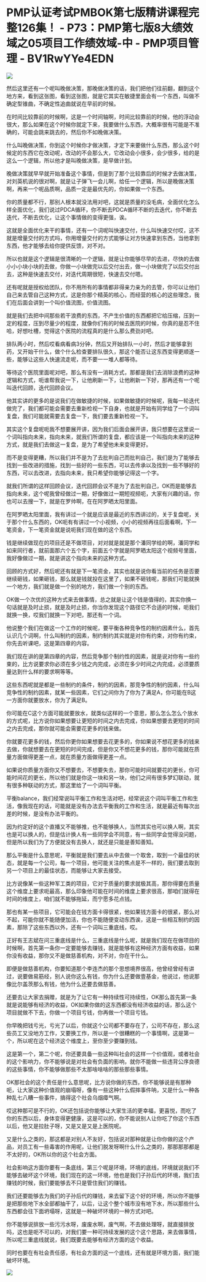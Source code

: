 # PMP认证考试PMBOK第七版精讲课程完整126集！ - P73：PMP第七版8大绩效域之05项目工作绩效域-中 - PMP项目管理 - BV1RwYYe4EDN

![](img/b00eb99373ee0ebe00a6162c8e012b86_0.png)

然后这里还有一个呢叫晚做决策，那晚做决策的话，我们把他们往前翻，翻到这个地方来，看到这张图，看到这张图，就是它其实在敏捷里面会有一个东西，叫做不确定型锥曲，不确定性追曲就说在早前的时候。

在时间比较靠前的时候啊，这是一个时间轴啊，时间比较靠前的时候，他的浮动会很大，那么如果在这个时候你就定下来，我要做什么东西，大概率很有可能是不准确的，可能会跳来跳去的，然后你不如晚做决策。

什么叫晚做决策，你到这个时候你才做决策，才定下来要做什么东西，那么这个时候定的东西它在改动呢，改动的不会那么大，它改动会小很多，会少很多，给的是这么一个逻辑，所以他才是叫晚做决策，是早做计划。

晚做决策就早早就开始准备这个事情，但是到了那个比较靠后的时候才去做决策，对刘英机说的很对啊，就是让子弹飞一会儿啊，给任一个逻辑，所以是晚做决策啊，再来一个呢品质啊，品质一定是最优先的，你如果做一个东西。

你的质量都不行，那别人根本就没法用对吧，这就是质量的没毛病，全面优化怎么样全面优化，我们说过PDCA循环，你不断去PDCA循环不断的去迭代，你不断去迭代，不断去优化，让这个事情做的变得更强，诶。

这就是全面优化来干的事情，还有一个词呢叫快速交付，什么叫快速交付哎，这不就是增量交付的方式吗，你用增量交付的方式能够让对方快速拿到东西，当他拿到东西，他才能够去给你提供反馈，对不对。

所以也就是这个逻辑是很清晰的一个逻辑，就是让你能够尽早的去进，尽快的去做小小小块小块的去做，你做一小块做完以后交付出去，做一小块做完了以后交付出去，这种是快速去交付，对迭代周期很短，快速去交付嗯。

还有呢就是授权给团队，你不用所有的事情都非得亲力亲为的去管，你可以让他们自己来去管自己这种方式，这是你那个精英的核心，而经营的核心的这些理念，我们在后面会讲到一个叫价值流图，价值流图。

就是我们去把中间那些若干浪费的东西，不产生价值的东西都把它给压缩，压到一定的程度，压到尽量少的程度，就像你们有的时候去医院的时候，你真的是忍不住哈，好想吐槽，觉得这个医院的流程真的是什么那么费劲对吧。

排队两小时，然后哎看病看病3分钟，然后又开始排队一小时，然后才能够拿到药，又开始干什么，做个什么检查要排队很久，那这个能否让这东西变得更顺遂一些，能够让这些人快速流走呢，而不要一一堆人都等待。

等待这个医院里面呢对吧，那么有没有一消耗方式，那都是我们去消除浪费的这种逻辑和方式，呃谁帮我说一下，让他刷新一下，让他刷新一下好，那再还有一个呢叫迭代回顾，迭代回顾会议。

他其实讲的更多的是说我们在做敏捷的时候，如果做敏捷的时候呢，我每一轮迭代做完了，我们都可能会需要去重新检视一下自身，也就是开始有同学给了一个词叫复盘，我们可能就需要去复盘一下，我们要去重新检视一下。

其实这个复盘呢呃我不想要展开讲，因为我们后面会展开讲，我只想要在这里说一个词叫指向未来，指向未来，就我们所谓的复盘，都应该是一个叫指向未来的这种方式，就是我们去做这一复盘，是为了希望他未来变得更好。

而不是变得更糟，所以我们并不是为了去批判自己而批判自己，我们是为了能够去找到一些改进的措施，找到一些好的一些东西，可以去传承以及找到一些不够好的东西，可以去改进，去指向未来，我只希望你能够记得这一个字。

就我们所谓的这样回顾会议，迭代回顾会议不是为了去批判自己，OK而是能够去指向未来，这个呢我曾经做过一期，好像做过一期短视频呃，大家有兴趣的话，你也可以去搜一下，就是在罗帅啊，在在阿罗晒太阳里面。

在阿罗晒太阳里面，我有讲过一个就是应该是最近的东西讲过的，关于复盘呢，关于那个什么东西的，OK呃有有讲过一个小视频，小小的视频再往后面看啊，下一笔资金，下一笔资金就是说呃我们现在做的这个东西。

钱是继续做现在的项目还是不做项目，对对就是就是那个潘同学给的啊，潘同学和如来同行者，就前面那六个五个字，前面五个字就是阿罗晒太阳这个视频号里面，我好像做过一期，就是讲这个指向未来的这种方式。

回顾的方式好，然后呢还有就是下一笔资金，其实也就是说你看当前的任务是否要继续砸钱，如果砸钱，那么就是钱就投在这里了，如果不砸钱呢，那我们可能就换一个地方，我们就是做一个别的地方，我们做一个别的东西。

OK做一个次优的这种方式来去做事情，总之就是让这个钱是值得的，其实你换一句话就是及时止损，就是及时止损，你当你发现这个路径它不合适的时候，呃我们就换一换，哎我们就换一下对吧，那还有一个词。

他说整个我们在做这一个工作的时候呢，要平衡各种竞争性的制约因素什么，首先认识几个词啊，什么叫制约的因素，制约制约其实就是对你有约束，对你有约束，你先去听课吧，这是第四章的内容。

我们现在讲的是第四章的内容，然后竞争那个制约性的因素，就是说对你有一些约束的，比方说要求你必须在多少钱之内完成，必须在多少时间之内完成，必须要质量达到什么样的要求啊等等。

这些东西呢就是都是一些制约的条件，制约的因素，那竞争性的制约因素，什么叫竞争性的制约因素，就某一些因素，它们之间你为了你为了满足A，你可能在B这一方面你就要放水，你为了满足B。

你可能在C这个方面可能就要放水，就类似这样的一个意思，那么怎么怎么个放水的方式呢，比方说你如果想要让更短的时间之内去完成，你如果想要去更短的时间之内去完成，那你就可能会需要花更多的钱来做。

你就要花更多的钱，然后你更你如果想要去花更多的，你如果说不想花更多的钱来去做，你就想要去在更短的时间完成，但是你又不想花更多的钱，那你可能就在质量方面做得更差一点，就在质量方面做得更差一点。

如果说你质量方面你又不想要去，不想要失去，那你可能时间就要花的更长，你可能时间花的更长，所以他们就是你这一块和另一块，他们之间有很多梦幻联动，就有很多种联动的方式，那这里给了一个词叫平衡。

平衡balance，我们经常说叫平衡工作和生活对吧，经常说这个词叫平衡工作和生活，像我现在的话，可能就是没有办法去平衡我的工作和生活，就是最近有每次出差的时候，是没有办法平衡的。

因为约定好的这个直播又不能够推，也不能够换人，当然其实也可以换人啊，其实也是可以换人的，但是估计换人有一些同学会不同意，有一些同学会觉得没问题，但是所以我们为了方便就没有去换人，就还是只能是善知善知。

那么平衡是什么意思呢，平衡就是我们要去从中去做一个取舍，取到一个最佳的状态，就是每一个公司，每一个项目，他可能关注的焦点是不一样的，我们要去取到另一个项目上的最佳状态，而能够让大家去接受。

比方说像某一些这种军工类的项目，它对于质量的要求就极其高，那你得要在质量这个维度上要求呃最高，那么印象他可能在时间的维度上要求很高，那咱们就得在时间的维度上，咱们就不能够拖延，而宁愿多花点钱。

那也有某一些项目，它可能会在钱方面卡得很紧，他如果钱方面卡的很紧，那么对不起，可能你就不能随便加活，你也不能随便变动东西诶，这是一些相互制约的因素，那除了这些东西以外，还有一个词叫三重底线，哎。

正好有王志斌在问三重底线是什么，三重底线是什么呢，就是我们现在在做项目的时候啊，首先第一条你一定要能够去赚钱，就是能够有这种经济方面有收益，如果你没有收益，那你又不是做慈善机构，对不对，你在干什么。

即便是做慈善机构，你要知道那个李连杰的那个思想境界很高，他曾经曾经有讲过，说要做易筋经，别人说你这么有钱，你为什么还要做壹基金，他说过，他说那像比尔盖茨那么有钱，他为什么还要去做慈善。

还要去让大家去捐赠，就是为了让它有一种持续性可持续性，OK那么首先第一条就是说能够有经济的收益，OK如果你做的这东西都没有经济收益的话，那么这个项目就做不下去，你做一个项目亏钱，你再做一个项目亏钱。

你早晚把钱亏光，亏光了以后，你就这个公司都不要存在了，公司不存在，那么这些员工又没地方工作，又要换工作，所以是一个很糟糕的一个事情啊，这是第一个，所以呢在这个经济这个维度上，至你至少要赚到钱。

这是第一个，第二个呢，你还要具备一些这种叫社会的这样一个价值观，或者社会的这个影响力，你不能够说是对社会有负面的影响，就你不能做一些违背公序良德的这些事情，你不能够做那些不太那啥啥啥的那些那些事情。

OK那社会的这个责任是什么意思呢，比方说你做的东西，你不能够说是有那种呃，让大家这种价值观的崩塌呀，像有一些这种什么假摔事件呐，又是什么一种各种乱七八糟一些事件，搞得这个社会乌烟瘴气啊。

哎这种那可是不行的，OK还包括说你能够让大家生活的更幸福，更喜悦，而吃了你的东西以后，身体变得更健康，这是可以的，你不能说别人让你吃了你这个东西以后，他又是拉肚子呀，又是又是又是上医院呢。

又是什么之类的，那这都是对别人不友好，包括说对那种就是让你你做的这个产品，对员工有一些毒害的作用呢，让他们脱发呀啊什么什么之类的，那那那那都是不太好的，OK所以你的这个社会方面。

社会影响这方面你要有一条底线，第三个呢是环境，环境的底线，环境就说我们不能够去破坏这个环境，我们现在的这一环境，他也是我们子孙后代的环境，我们去赚钱的时候，我们要能够去不只是管住我们的赚钱。

我们还要能够去为我们的子孙后代的赚钱，来去留下这个好的环境，所以你不能够是把那些地下水全部都抽干了，以后，让这个整个城市没有地下水，所以那些什么东西都会往下面坍塌呀，这就是一种破坏环境的一种方式对吧。

你不能够说排放一些污污水呀，废废水啊，废气啊，不去做处理呀，就直接排放吗，这也是呃不可以的，对我们要一种可持续发展的这个这个思路，来去做事情，所以呢三重底线就说，我们既要去能够有经济方面的这个收益。

同时也要在有社会责任感，有社会方面的这一个底线，还有就是环境方面，我们能破坏环境。

![](img/b00eb99373ee0ebe00a6162c8e012b86_2.png)